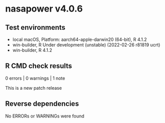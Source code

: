 # nasapower v4.0.6

## Test environments
* local macOS, Platform: aarch64-apple-darwin20 (64-bit), R 4.1.2
* win-builder, R Under development (unstable) (2022-02-26 r81819 ucrt)
* win-builder, R 4.1.2

## R CMD check results

0 errors | 0 warnings | 1 note

This is a new patch release

## Reverse dependencies

No ERRORs or WARNINGs were found
